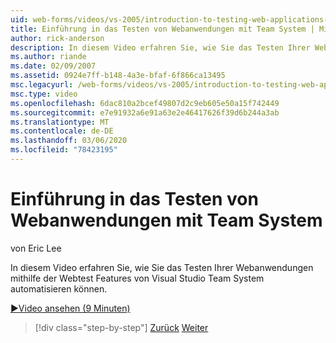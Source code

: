 ```yaml
---
uid: web-forms/videos/vs-2005/introduction-to-testing-web-applications-with-team-system
title: Einführung in das Testen von Webanwendungen mit Team System | Microsoft-Dokumentation
author: rick-anderson
description: In diesem Video erfahren Sie, wie Sie das Testen Ihrer Webanwendungen mithilfe der Webtest Features von Visual Studio Team System automatisieren können.
ms.author: riande
ms.date: 02/09/2007
ms.assetid: 0924e7ff-b148-4a3e-bfaf-6f866ca13495
msc.legacyurl: /web-forms/videos/vs-2005/introduction-to-testing-web-applications-with-team-system
msc.type: video
ms.openlocfilehash: 6dac810a2bcef49807d2c9eb605e50a15f742449
ms.sourcegitcommit: e7e91932a6e91a63e2e46417626f39d6b244a3ab
ms.translationtype: MT
ms.contentlocale: de-DE
ms.lasthandoff: 03/06/2020
ms.locfileid: "78423195"
---
```

# <a name="introduction-to-testing-web-applications-with-team-system"></a>Einführung in das Testen von Webanwendungen mit Team System

von Eric Lee

In diesem Video erfahren Sie, wie Sie das Testen Ihrer Webanwendungen mithilfe der Webtest Features von Visual Studio Team System automatisieren können.

[&#9654;Video ansehen (9 Minuten)](https://channel9.msdn.com/Blogs/ASP-NET-Site-Videos/introduction-to-testing-web-applications-with-team-system)

> [!div class="step-by-step"]
> [Zurück](introduction-to-unit-testing-with-team-system.md)
> [Weiter](introduction-to-load-testing-web-applications-with-team-system.md)
